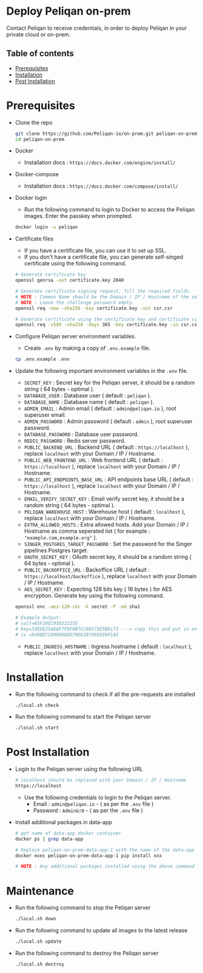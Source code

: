 # Deploy Peliqan on-prem

Contact Peliqan to receive credentials, in order to deploy Peliqan in your private cloud or on-prem.

## Table of contents
- [Prerequisites](#prerequisites)
- [Installation](#installation)
- [Post Installation](#post-installation)

# Prerequisites
- Clone the repo
    ```bash
    git clone https://github.com/Peliqan-io/on-prem.git peliqan-on-prem
    cd peliqan-on-prem
    ```
  

- Docker
  - Installation docs : `https://docs.docker.com/engine/install/`
  

- Docker-compose
  - Installation docs : `https://docs.docker.com/compose/install/`
  

- Docker login
  - Run the following command to login to Docker to access the Peliqan images. Enter the passkey when prompted.
  ```bash
  docker login -u peliqan
  ```

- Certificate files
  - If you have a certificate file, you can use it to set up SSL.
  - If you don't have a certificate file, you can generate self-singed certificate using the following command.
  ```bash
  # Generate certificate key
  openssl genrsa -out certificate.key 2048
  
  # Generate certificate signing request, fill the required fields.
  # NOTE : Common Name should be the Domain / IP / Hostname of the server.
  # NOTE : Leave the challenge password empty.
  openssl req -new -sha256 -key certificate.key -out csr.csr
  
  # Generate certificate using the certificate key and certificate signing request.
  openssl req -x509 -sha256 -days 365 -key certificate.key -in csr.csr -out certificate.crt
  ```

- Configure Peliqan server environment variables.
  - Create `.env` by making a copy of `.env.example` file.
  ```bash
  cp .env.example .env
  ```
  

- Update the following important environment variables in the `.env` file.

  - `SECRET_KEY` : Secret key for the Peliqan server, it should be a random string ( 64 bytes - optimal ).
  - `DATABASE_USER` : Database user ( default : `peliqan` ).
  - `DATABASE_NAME` : Database name ( default : `peliqan` ).
  - `ADMIN_EMAIL` : Admin email ( default : `admin@peliqan.io` ), root superuser email.
  - `ADMIN_PASSWORD` : Admin password ( default : `admin` ), root superuser password.
  - `DATABASE_PASSWORD` : Database user password.
  - `REDIS_PASSWORD` : Redis server password.
  - `PUBLIC_BACKEND_URL` : Backend URL ( default : `https://localhost` ), replace `localhost` with your Domain / IP / Hostname.
  - `PUBLIC_WEB_FRONTEND_URL` : Web frontend URL ( default : `https://localhost` ), replace `localhost` with your Domain / IP / Hostname.
  - `PUBLIC_API_ENDPOINTS_BASE_URL` : API endpoints base URL ( default : `https://localhost` ), replace `localhost` with your Domain / IP / Hostname.
  - `EMAIL_VERIFY_SECRET_KEY` : Email verify secret key, it should be a random string ( 64 bytes - optimal ).
  - `PELIQAN_WAREHOUSE_HOST` : Warehouse host ( default : `localhost` ), replace `localhost` with your Domain / IP / Hostname.
  - `EXTRA_ALLOWED_HOSTS` : Extra allowed hosts. Add your Domain / IP / Hostname as comma seperated list ( for example : `"example.com,example.org"` ).
  - `SINGER_POSTGRES_TARGET_PASSWORD` : Set the password for the Singer pipelines Postgres target.
  - `OAUTH_SECRET_KEY` : OAuth secret key, it should be a random string ( 64 bytes - optimal ).
  - `PUBLIC_BACKOFFICE_URL` : Backoffice URL ( default : `https://localhost/backoffice` ), replace `localhost` with your Domain / IP / Hostname.
  - `AES_SECRET_KEY` : Expecting 128 bits key ( 16 bytes ) for AES encryption. Generate key using the following command.
  ```bash
  openssl enc -aes-128-cbc -k secret -P -md sha1
  
  # Example Output:
  # salt=A5F19EC95D22225E
  # key=33EDE25AD6F7FDF6B7CC80573E5BD173 ---> copy this and put in env file
  # iv =930BECC898006DD70E83B7995EE8F1A5
  ```
  - `PUBLIC_INGRESS_HOSTNAME` : Ingress hostname ( default : `localhost` ), replace `localhost` with your Domain / IP / Hostname.

# Installation
- Run the following command to check if all the pre-requests are installed
  ```bash
  ./local.sh check
  ```
- Run the following command to start the Peliqan server
  ```bash
  ./local.sh start
  ```

# Post Installation

- Login to the Peliqan server using the following URL
  ```bash
  # localhost should be replaced with your Domain / IP / Hostname
  https://localhost
  ```
  - Use the following credentials to login to the Peliqan server.
    - Email : `admin@peliqan.io` - ( as per the `.env` file )
    - Password : `Admin&!0` - ( as per the `.env` file )



- Install additional packages in data-app 
  ```bash
  # get name of data-app docker container
  docker ps | grep data-app 
  
  # Replace peliqan-on-prem-data-app-1 with the name of the data-app container
  docker exec peliqan-on-prem-data-app-1 pip install xxx
  
  # NOTE : Any additional packages installed using the above command will be lost when the container is restarted.
  ```

# Maintenance
- Run the following command to stop the Peliqan server
  ```bash
  ./local.sh down
  ```
- Run the following command to update all images to the latest release
  ```bash
  ./local.sh update
  ```
- Run the following command to destroy the Peliqan server
  ```bash
  ./local.sh destroy
  ```